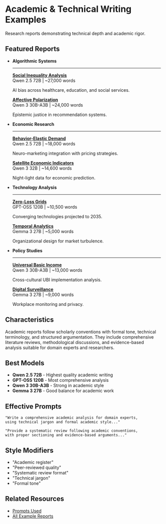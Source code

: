 # Academic & Technical Writing Examples

Research reports demonstrating technical depth and academic rigor.

## Featured Reports

<div class="grid cards" markdown>

-   **Algorithmic Systems**
    
    ---
    
    **[Social Inequality Analysis](qwen-25-72b/algorithmic-decision-social-inequality.md)**  
    Qwen 2.5 72B | ~27,000 words
    
    AI bias across healthcare, education, and social services.
    
    **[Affective Polarization](qwen-3-30ba3b/algorithmic-amplification-polarization.md)**  
    Qwen 3 30B-A3B | ~24,000 words
    
    Epistemic justice in recommendation systems.

-   **Economic Research**
    
    ---
    
    **[Behavior-Elastic Demand](qwen-25-72b/behavior-elastic-demand-curves.md)**  
    Qwen 2.5 72B | ~18,000 words
    
    Neuro-marketing integration with pricing strategies.
    
    **[Satellite Economic Indicators](qwen-3-32b/satellite-night-light-consumer-spending.md)**  
    Qwen 3 32B | ~14,600 words
    
    Night-light data for economic prediction.

-   **Technology Analysis**
    
    ---
    
    **[Zero-Loss Grids](gpt-oss-120b/zero-loss-grids-quantum-batteries.md)**  
    GPT-OSS 120B | ~10,500 words
    
    Converging technologies projected to 2035.
    
    **[Temporal Analytics](gemma-3-27b/temporal-analytics-organizational-design.md)**  
    Gemma 3 27B | ~5,000 words
    
    Organizational design for market turbulence.

-   **Policy Studies**
    
    ---
    
    **[Universal Basic Income](qwen-3-30ba3b/ubi-entrepreneurship-cultural.md)**  
    Qwen 3 30B-A3B | ~13,000 words
    
    Cross-cultural UBI implementation analysis.
    
    **[Digital Surveillance](gemma-3-27b/digital-surveillance-workplace.md)**  
    Gemma 3 27B | ~9,000 words
    
    Workplace monitoring and privacy.

</div>

## Characteristics

Academic reports follow scholarly conventions with formal tone, technical terminology, and structured argumentation. They include comprehensive literature reviews, methodological discussions, and evidence-based analysis suitable for domain experts and researchers.

## Best Models

- **Qwen 2.5 72B** - Highest quality academic writing
- **GPT-OSS 120B** - Most comprehensive analysis  
- **Qwen 3 30B-A3B** - Strong in academic style
- **Gemma 3 27B** - Good balance for academic work

## Effective Prompts

```
"Write a comprehensive academic analysis for domain experts, 
using technical jargon and formal academic style..."

"Provide a systematic review following academic conventions, 
with proper sectioning and evidence-based arguments..."
```

## Style Modifiers

- "Academic register"
- "Peer-reviewed quality"
- "Systematic review format"
- "Technical jargon"
- "Formal tone"

## Related Resources

- [Prompts Used](prompts-used.md)
- [All Example Reports](index.md)
